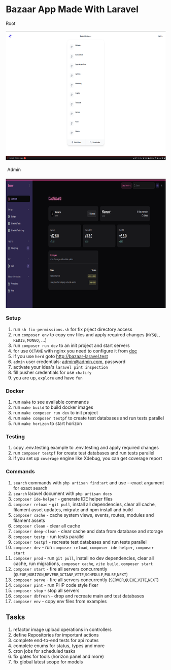 # Bazaar App Made With Laravel
<div style="display:flex;flex-direction: column;gap: 1rem;">
    <div>Root</div>
    <img style="margin: auto;" src="public/img/backend-services.png" width="810" height="407" alt="backend-services">
    <div style="margin: 0.3rem;">Admin</div>
    <img style="margin: auto;" src="public/img/filament.png" width="810" height="407" alt="filament">
</div>

### Setup
1. run `sh fix-permissions.sh` for fix prject directory access
2. run `composer env` to copy env files and apply required changes (`MYSQL`, `REDIS`, `MONGO`, ...)
3. run `composer run dev` to an init project and start servers
4. for use `OCTANE` with nginx you need to configure it from [doc](https://laravel.com/docs/12.x/octane#serving-your-application-via-nginx)
5. if you use `herd` goto http://bazaar-laravel.test
6. `admin` user credentials: admin@admin.com, password
7. activate your idea's `laravel pint inspection`
8. fill pusher credentials for use `chatify`
9. you are up, `explore` and have `fun`

### Docker
1. run `make` to see available commands
2. run `make build` to build docker images
3. run `make composer run dev` to init project
4. run `make composer testpf` to create test databases and run tests parallel
5. run `make horizon` to start horizon

### Testing
1. copy .env.testing.example to .env.testing and apply required changes
2. run `composer testpf` for create test databases and run tests parallel
3. if you set up `coverage` engine like Xdebug, you can get coverage report

### Commands
1. `search` commands with `php artisan find:art` and use --exact argument for exact search
2. `search` laravel document with `php artisan docs`
3. `composer ide-helper` - generate IDE helper files
4. `composer reload` - `git pull`, install all dependencies, clear all cache, filament asset updates, migrate and npm install and build
5. `composer cache` - cache system views, events, routes, modules and filament assets
6. `composer clean` - clear all cache
7. `composer deep-clean` - clear cache and data from database and storage
8. `composer testp` - run tests parallel
9. `composer testpf` - recreate test databases and run tests parallel
10. `composer dev` - run `composer reload`, `composer ide-helper`, `composer start`
11. `composer prod` - run `git pull`, install no dev dependencies, clear all cache, run migrations, `composer cache`, `vite build`, `composer start` 
12. `composer start` - fire all servers concurrently (`QUEUE`,`HORIZON`,`REVERB`,`OCTANE`,`VITE`,`SCHEDULE`,`PULSE`,`NEXT`)
13. `composer serve` - fire all servers concurrently (`SERVER`,`QUEUE`,`VITE`,`NEXT`)
14. `composer pint` - run PHP code style fixer
15. `composer stop` - stop all servers
16. `composer dbfresh` - drop and recreate main and test databases
17. `composer env` - copy env files from examples

## Tasks
1. refactor image upload operations in controllers
2. define Repositories for important actions
3. complete end-to-end tests for api routes
4. complete enums for status, types and more
5. cron jobs for scheduled tasks
6. fix gates for tools (horizon panel and more)
7. fix global latest scope for models
